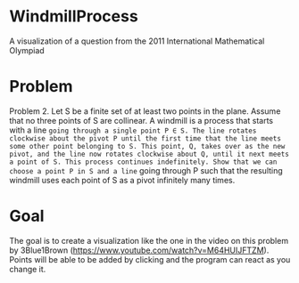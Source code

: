 # WindmillProcess
A visualization of a question from the 2011 International Mathematical Olympiad

# Problem
Problem 2. Let S be a finite set of at least two points in the plane. Assume that no three points
of S are collinear. A windmill is a process that starts with a line ` going through a single point
P ∈ S. The line rotates clockwise about the pivot P until the first time that the line meets some
other point belonging to S. This point, Q, takes over as the new pivot, and the line now rotates
clockwise about Q, until it next meets a point of S. This process continues indefinitely.
Show that we can choose a point P in S and a line ` going through P such that the resulting windmill
uses each point of S as a pivot infinitely many times.

# Goal
The goal is to create a visualization like the one in the video on this problem by 3Blue1Brown (https://www.youtube.com/watch?v=M64HUIJFTZM).
Points will be able to be added by clicking and the program can react as you change it.
